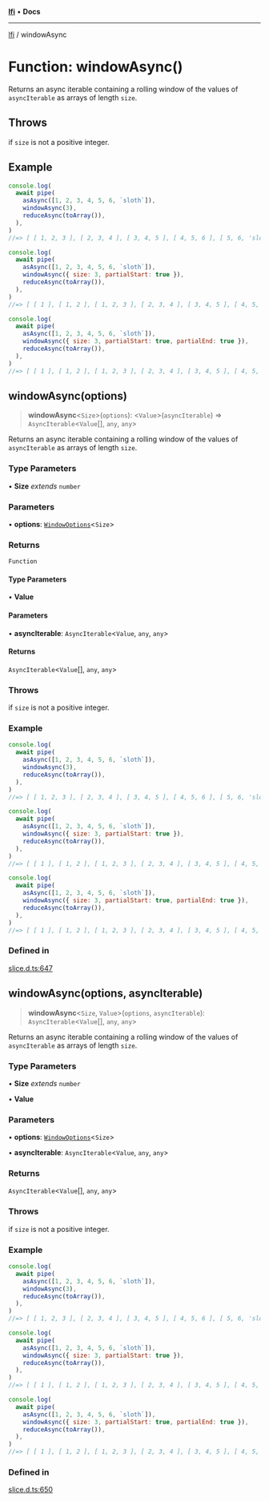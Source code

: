 [**lfi**](../readme.md) • **Docs**

***

[lfi](../globals.md) / windowAsync

# Function: windowAsync()

Returns an async iterable containing a rolling window of the values of
`asyncIterable` as arrays of length `size`.

## Throws

if `size` is not a positive integer.

## Example

```js
console.log(
  await pipe(
    asAsync([1, 2, 3, 4, 5, 6, `sloth`]),
    windowAsync(3),
    reduceAsync(toArray()),
  ),
)
//=> [ [ 1, 2, 3 ], [ 2, 3, 4 ], [ 3, 4, 5 ], [ 4, 5, 6 ], [ 5, 6, 'sloth' ] ]

console.log(
  await pipe(
    asAsync([1, 2, 3, 4, 5, 6, `sloth`]),
    windowAsync({ size: 3, partialStart: true }),
    reduceAsync(toArray()),
  ),
)
//=> [ [ 1 ], [ 1, 2 ], [ 1, 2, 3 ], [ 2, 3, 4 ], [ 3, 4, 5 ], [ 4, 5, 6 ], [ 5, 6, 'sloth' ] ]

console.log(
  await pipe(
    asAsync([1, 2, 3, 4, 5, 6, `sloth`]),
    windowAsync({ size: 3, partialStart: true, partialEnd: true }),
    reduceAsync(toArray()),
  ),
)
//=> [ [ 1 ], [ 1, 2 ], [ 1, 2, 3 ], [ 2, 3, 4 ], [ 3, 4, 5 ], [ 4, 5, 6 ], [ 5, 6, 'sloth' ], [ 6, 'sloth' ], [ 'sloth' ] ]
```

## windowAsync(options)

> **windowAsync**\<`Size`\>(`options`): \<`Value`\>(`asyncIterable`) => `AsyncIterable`\<`Value`[], `any`, `any`\>

Returns an async iterable containing a rolling window of the values of
`asyncIterable` as arrays of length `size`.

### Type Parameters

• **Size** *extends* `number`

### Parameters

• **options**: [`WindowOptions`](../type-aliases/WindowOptions.md)\<`Size`\>

### Returns

`Function`

#### Type Parameters

• **Value**

#### Parameters

• **asyncIterable**: `AsyncIterable`\<`Value`, `any`, `any`\>

#### Returns

`AsyncIterable`\<`Value`[], `any`, `any`\>

### Throws

if `size` is not a positive integer.

### Example

```js
console.log(
  await pipe(
    asAsync([1, 2, 3, 4, 5, 6, `sloth`]),
    windowAsync(3),
    reduceAsync(toArray()),
  ),
)
//=> [ [ 1, 2, 3 ], [ 2, 3, 4 ], [ 3, 4, 5 ], [ 4, 5, 6 ], [ 5, 6, 'sloth' ] ]

console.log(
  await pipe(
    asAsync([1, 2, 3, 4, 5, 6, `sloth`]),
    windowAsync({ size: 3, partialStart: true }),
    reduceAsync(toArray()),
  ),
)
//=> [ [ 1 ], [ 1, 2 ], [ 1, 2, 3 ], [ 2, 3, 4 ], [ 3, 4, 5 ], [ 4, 5, 6 ], [ 5, 6, 'sloth' ] ]

console.log(
  await pipe(
    asAsync([1, 2, 3, 4, 5, 6, `sloth`]),
    windowAsync({ size: 3, partialStart: true, partialEnd: true }),
    reduceAsync(toArray()),
  ),
)
//=> [ [ 1 ], [ 1, 2 ], [ 1, 2, 3 ], [ 2, 3, 4 ], [ 3, 4, 5 ], [ 4, 5, 6 ], [ 5, 6, 'sloth' ], [ 6, 'sloth' ], [ 'sloth' ] ]
```

### Defined in

[slice.d.ts:647](https://github.com/TomerAberbach/lfi/blob/d7a0f90dd72245d6efd6bd97c58a78b3f3028f25/src/operations/slice.d.ts#L647)

## windowAsync(options, asyncIterable)

> **windowAsync**\<`Size`, `Value`\>(`options`, `asyncIterable`): `AsyncIterable`\<`Value`[], `any`, `any`\>

Returns an async iterable containing a rolling window of the values of
`asyncIterable` as arrays of length `size`.

### Type Parameters

• **Size** *extends* `number`

• **Value**

### Parameters

• **options**: [`WindowOptions`](../type-aliases/WindowOptions.md)\<`Size`\>

• **asyncIterable**: `AsyncIterable`\<`Value`, `any`, `any`\>

### Returns

`AsyncIterable`\<`Value`[], `any`, `any`\>

### Throws

if `size` is not a positive integer.

### Example

```js
console.log(
  await pipe(
    asAsync([1, 2, 3, 4, 5, 6, `sloth`]),
    windowAsync(3),
    reduceAsync(toArray()),
  ),
)
//=> [ [ 1, 2, 3 ], [ 2, 3, 4 ], [ 3, 4, 5 ], [ 4, 5, 6 ], [ 5, 6, 'sloth' ] ]

console.log(
  await pipe(
    asAsync([1, 2, 3, 4, 5, 6, `sloth`]),
    windowAsync({ size: 3, partialStart: true }),
    reduceAsync(toArray()),
  ),
)
//=> [ [ 1 ], [ 1, 2 ], [ 1, 2, 3 ], [ 2, 3, 4 ], [ 3, 4, 5 ], [ 4, 5, 6 ], [ 5, 6, 'sloth' ] ]

console.log(
  await pipe(
    asAsync([1, 2, 3, 4, 5, 6, `sloth`]),
    windowAsync({ size: 3, partialStart: true, partialEnd: true }),
    reduceAsync(toArray()),
  ),
)
//=> [ [ 1 ], [ 1, 2 ], [ 1, 2, 3 ], [ 2, 3, 4 ], [ 3, 4, 5 ], [ 4, 5, 6 ], [ 5, 6, 'sloth' ], [ 6, 'sloth' ], [ 'sloth' ] ]
```

### Defined in

[slice.d.ts:650](https://github.com/TomerAberbach/lfi/blob/d7a0f90dd72245d6efd6bd97c58a78b3f3028f25/src/operations/slice.d.ts#L650)
